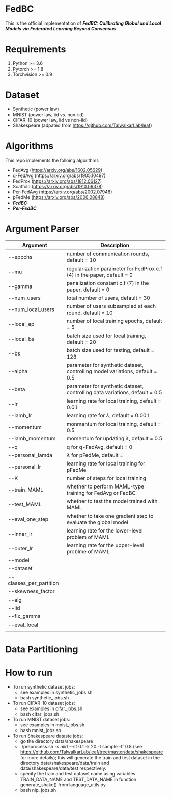 # FedBC

This is the official implementation of **_FedBC: Calibrating Global and Local Models via
Federated Learning Beyond Consensus_** 

# Requirements
1. Python >= 3.6
2. Pytorch >= 1.8
3. Torchvision >= 0.9

# Dataset
- Synthetic (power law)
- MNIST (power law, iid vs. non-iid)
- CIFAR-10 (power law, iid vs non-iid)
- Shakespeare (adpated from https://github.com/TalwalkarLab/leaf)

# Algorithms 
This repo implements the folloing algorithms
- FedAvg (https://arxiv.org/abs/1602.05629)
- q-FedAvg (https://arxiv.org/abs/1905.10497)
- FedProx (https://arxiv.org/abs/1812.06127)
- Scaffold (https://arxiv.org/abs/1910.06378)
- Per-FedAvg (https://arxiv.org/abs/2002.07948)
- pFedMe (https://arxiv.org/abs/2006.08848)
- **_FedBC_**
- **_Per-FedBC_**

# Argument Parser  
| Argument | Description |
| --- | --- |
| --epochs | number of communication rounds, default = 10|
| --mu | regularization parameter for FedProx c.f (4) in the paper, default = 0|
| --gamma | penalization constant c.f (7) in the paper, default = 0|
| --num_users | total number of users, default = 30|
| --num_local_users | number of users subsampled at each round, default = 10|
| --local_ep | number of local training epochs, default = 5|
| --local_bs | batch size used for local training, default = 20|
| --bs | batch size used for testing, default = 128|
|--alpha| parameter for synthetic dataset, controlling model variations, default = 0.5|
|--beta| parameter for synthetic dataset, controlling data variations, default = 0.5|
|--lr| learning rate for local training, default = 0.01|
|--lamb_lr| learning rate for $\lambda$, default = 0.001|
|--momentum| monmentum for local training, default = 0.5|
|--lamb_momentum|momentum for updating $\lambda$, default = 0.5|
|--q| q for q-FedAvg, default = 0|
|--personal_lamda| $\lambda$ for pFedMe, default = |
|--personal_lr|learning rate for local training for pFedMe|
|--K| number of steps for local training|
|--train_MAML|whether to perform MAML-type training for FedAvg or FedBC|
|--test_MAML|whether to test the model trained with MAML|
|--eval_one_step|whether to take one gradient step to evaluate the global model|
|--inner_lr| learning rate for the lower-level problem of MAML|
|--outer_lr| learning rate for the upper-level problme of MAML|
|--model||
|--dataset||
|--classes_per_partition||
|--skewness_factor||
|--alg||
|--iid||
|--fix_gamma||
|--eval_local||
|||

# Data Partitioning

# How to run
- To run synthetic dataset jobs:
  - see examples in synthetic_jobs.sh 
  - bash synthetic_jobs.sh
- To run CIFAR-10 dataset jobs:
  - see examples in cifar_jobs.sh
  - bash cifar_jobs.sh
- To run MNIST dataset jobs:
  - see examples in mnist_jobs.sh
  - bash mnist_jobs.sh
- To run Shakespeare dataste jobs:
  - go the directory data/shakespeare
  - ./preprocess.sh -s niid --sf 0.1 -k 20 -t sample -tf 0.8 (see https://github.com/TalwalkarLab/leaf/tree/master/data/shakespeare for more details); this     will generate the train and test dataset in the directory data/shakespeare/data/train and data/shakespeare/data/test respectively. 
  - specify the train and test dataset name using variables TRAIN_DATA_NAME and TEST_DATA_NAME in function generate_shake() from language_utils.py 
  - bash nlp_jobs.sh
